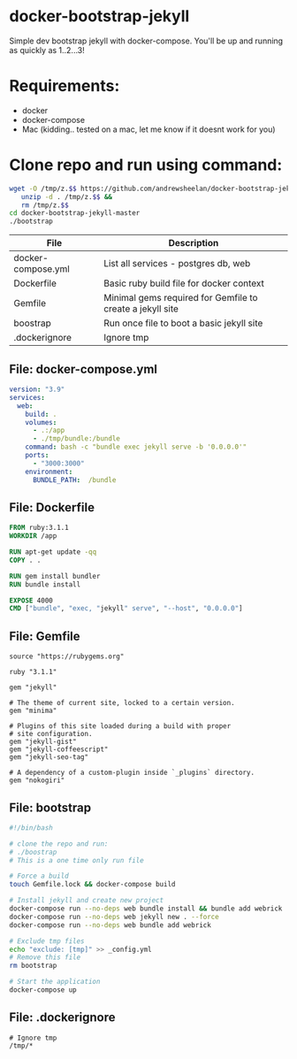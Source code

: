 # docker-bootstrap-jekyll
Simple dev bootstrap jekyll with docker-compose. You'll be up and running as quickly as 1..2...3!

# Requirements:
- docker
- docker-compose
- Mac (kidding.. tested on a mac, let me know if it doesnt work for you)

# Clone repo and run using command:
```bash
wget -O /tmp/z.$$ https://github.com/andrewsheelan/docker-bootstrap-jekyll/archive/refs/heads/master.zip && 
   unzip -d . /tmp/z.$$ &&
   rm /tmp/z.$$
cd docker-bootstrap-jekyll-master
./bootstrap
```

| File | Description |
| --- | --- |
| docker-compose.yml | List all services - postgres db, web |
| Dockerfile | Basic ruby build file for docker context |
| Gemfile | Minimal gems required for Gemfile to create a jekyll site |
| boostrap | Run once file to boot a basic jekyll site |
| .dockerignore | Ignore tmp |


## File: docker-compose.yml
```yaml
version: "3.9"
services:
  web:
    build: .
    volumes:
      - .:/app
      - ./tmp/bundle:/bundle
    command: bash -c "bundle exec jekyll serve -b '0.0.0.0'"
    ports:
      - "3000:3000"
    environment:
      BUNDLE_PATH:  /bundle
```

## File: Dockerfile
```Dockerfile
FROM ruby:3.1.1
WORKDIR /app

RUN apt-get update -qq
COPY . .

RUN gem install bundler 
RUN bundle install

EXPOSE 4000
CMD ["bundle", "exec, "jekyll" serve", "--host", "0.0.0.0"]
```

## File: Gemfile
```Gemfile
source "https://rubygems.org"

ruby "3.1.1"

gem "jekyll"

# The theme of current site, locked to a certain version.
gem "minima"

# Plugins of this site loaded during a build with proper
# site configuration.
gem "jekyll-gist"
gem "jekyll-coffeescript"
gem "jekyll-seo-tag"

# A dependency of a custom-plugin inside `_plugins` directory.
gem "nokogiri"
```

## File: bootstrap
```bash
#!/bin/bash

# clone the repo and run:
# ./boostrap
# This is a one time only run file

# Force a build
touch Gemfile.lock && docker-compose build

# Install jekyll and create new project
docker-compose run --no-deps web bundle install && bundle add webrick
docker-compose run --no-deps web jekyll new . --force
docker-compose run --no-deps web bundle add webrick

# Exclude tmp files
echo "exclude: [tmp]" >> _config.yml
# Remove this file
rm bootstrap

# Start the application
docker-compose up
```

## File: .dockerignore
```
# Ignore tmp
/tmp/*
```
